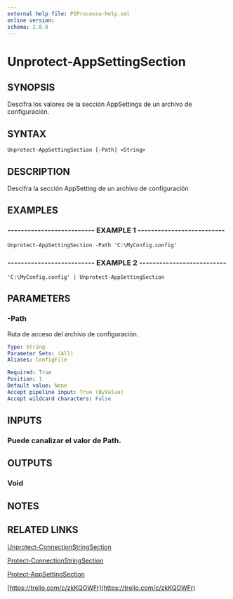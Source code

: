 ```yaml
---
external help file: PSProcessa-help.xml
online version: 
schema: 2.0.0
---
```


# Unprotect-AppSettingSection

## SYNOPSIS
Descifra los valores de la sección AppSettings de un archivo de configuración.

## SYNTAX

```
Unprotect-AppSettingSection [-Path] <String>
```

## DESCRIPTION
Descifra la sección AppSetting de un archivo de configuración

## EXAMPLES

### -------------------------- EXAMPLE 1 --------------------------
```
Unprotect-AppSettingSection -Path 'C:\MyConfig.config'
```

### -------------------------- EXAMPLE 2 --------------------------
```
'C:\MyConfig.config' | Unprotect-AppSettingSection
```

## PARAMETERS

### -Path
Ruta de acceso del archivo de configuración.

```yaml
Type: String
Parameter Sets: (All)
Aliases: ConfigFile

Required: True
Position: 1
Default value: None
Accept pipeline input: True (ByValue)
Accept wildcard characters: False
```

## INPUTS

### Puede canalizar el valor de Path.

## OUTPUTS

### Void

## NOTES

## RELATED LINKS

[Unprotect-ConnectionStringSection]()

[Protect-ConnectionStringSection]()

[Protect-AppSettingSection]()

[https://trello.com/c/zkKQOWFr](https://trello.com/c/zkKQOWFr)

